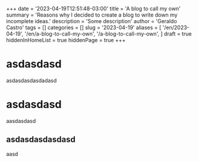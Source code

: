 +++
date = '2023-04-19T12:51:48-03:00'
title = 'A blog to call my own'
summary = 'Reasons why I decided to create a blog to write down my incomplete ideas.'
description = 'Some description'
author = 'Geraldo Castro'
tags = []
categories = []
slug = '2023-04-19'
aliases = [
    '/en/2023-04-19',
    '/en/a-blog-to-call-my-own',
    '/a-blog-to-call-my-own',
]
draft = true
hiddenInHomeList = true
hiddenPage = true
+++

# asdasdasd

asdasdasdasdadasd

# asdasdasd

aasdasdasd

## asdasdasdasdasd

aasd